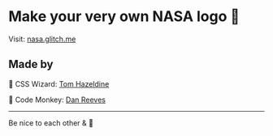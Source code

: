# Make your very own NASA logo 🚀

Visit: [nasa.glitch.me](https://nasa.glitch.me)

## Made by

🎩 CSS Wizard: [Tom Hazeldine](https://twitter.com/thomashazledine)

🙈 Code Monkey: [Dan Reeves](https://twitter.com/dnrvs)

---

Be nice to each other & 🖖